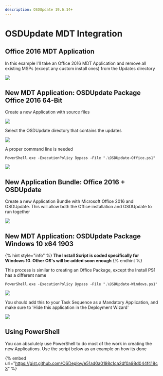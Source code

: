 ```yaml
---
description: OSDUpdate 19.6.14+
---
```


# OSDUpdate MDT Integration

## Office 2016 MDT Application

In this example I'll take an Office 2016 MDT Application and remove all existing MSPs \(except any custom install ones\) from the Updates directory

![](../../../.gitbook/assets/image%20%28264%29.png)

## New MDT Application: OSDUpdate Package Office 2016 64-Bit

Create a new Application with source files

![](../../../.gitbook/assets/image%20%28139%29.png)

Select the OSDUpdate directory that contains the updates

![](../../../.gitbook/assets/image%20%2887%29.png)

A proper command line is needed

```text
PowerShell.exe -ExecutionPolicy Bypass -File ".\OSDUpdate-Office.ps1"
```

![](../../../.gitbook/assets/image%20%28161%29.png)

## New Application Bundle: Office 2016 + OSDUpdate

Create a new Application Bundle with Microsoft Office 2016 and OSDUpdate.  This will allow both the Office installation and OSDUpdate to run together

![](../../../.gitbook/assets/image%20%28338%29.png)

## New MDT Application: OSDUpdate Package Windows 10 x64 1903

{% hint style="info" %}
**The Install Script is coded specifically for Windows 10.  Other OS's will be added soon enough**
{% endhint %}

This process is similar to creating an Office Package, except the Install PS1 has a different name

```text
PowerShell.exe -ExecutionPolicy Bypass -File ".\OSDUpdate-Windows.ps1"
```

![](../../../.gitbook/assets/image%20%28142%29.png)

You should add this to your Task Sequence as a Mandatory Application, and make sure to 'Hide this application in the Deployment Wizard'

![](../../../.gitbook/assets/image%20%28138%29.png)

## Using PowerShell

You can absolutely use PowerShell to do most of the work in creating the new Applications.  Use the script below as an example on how its done

{% embed url="https://gist.github.com/OSDeploy/e51ad0a0198c1ca2df0a98d044f418c3" %}



